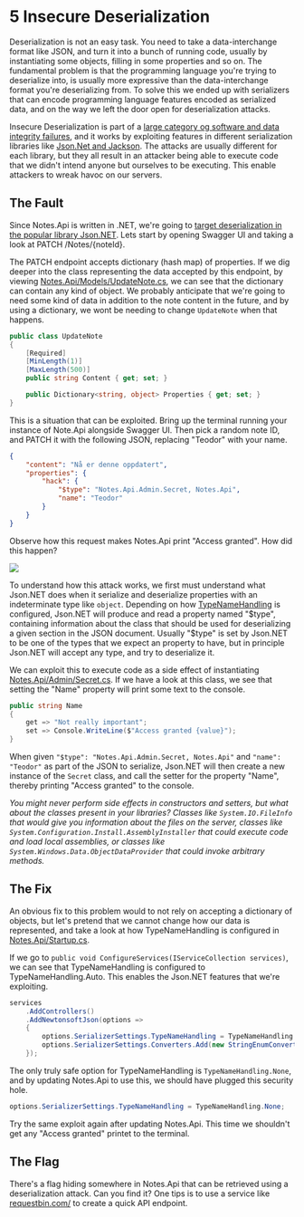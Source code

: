 5 Insecure Deserialization
==========================
Deserialization is not an easy task. You need to take a data-interchange format like JSON, and turn it into a bunch of running code, usually by instantiating some objects, filling in some properties and so on. The fundamental problem is that the programming language you're trying to deserialize into, is usually more expressive than the data-interchange format you're deserializing from. To solve this we ended up with serializers that can encode programming language features encoded as serialized data, and on the way we left the door open for deserialization attacks.

Insecure Deserialization is part of a [large category og software and data integrity failures](https://owasp.org/Top10/A08_2021-Software_and_Data_Integrity_Failures/), and it works by exploiting features in different serialization libraries like [Json.Net and Jackson](https://www.blackhat.com/docs/us-17/thursday/us-17-Munoz-Friday-The-13th-JSON-Attacks-wp.pdf). The attacks are usually different for each library, but they all result in an attacker being able to execute code that we didn't intend anyone but ourselves to be executing. This enable attackers to wreak havoc on our servers.

The Fault
---------
Since Notes.Api is written in .NET, we're going to [target deserialization in the popular library Json.NET](https://www.alphabot.com/security/blog/2017/net/How-to-configure-Json.NET-to-create-a-vulnerable-web-API.html). Lets start by opening Swagger UI and taking a look at PATCH /Notes/{noteId}.

The PATCH endpoint accepts dictionary (hash map) of properties. If we dig deeper into the class representing the data accepted by this endpoint, by viewing [Notes.Api/Models/UpdateNote.cs](../Notes.Api/Models/UpdateNote.cs), we can see that the dictionary can contain any kind of object. We probably anticipate that we're going to need some kind of data in addition to the note content in the future, and by using a dictionary, we wont be needing to change `UpdateNote` when that happens.

```csharp
public class UpdateNote
{
    [Required]
    [MinLength(1)]
    [MaxLength(500)]
    public string Content { get; set; }

    public Dictionary<string, object> Properties { get; set; }
}
```

This is a situation that can be exploited. Bring up the terminal running your instance of Note.Api alongside Swagger UI. Then pick a random note ID, and PATCH it with the following JSON, replacing "Teodor" with your name.
```json
{
    "content": "Nå er denne oppdatert",
    "properties": {
        "hack": {
            "$type": "Notes.Api.Admin.Secret, Notes.Api",
            "name": "Teodor"
        }
    }
}
```

Observe how this request makes Notes.Api print "Access granted". How did this happen?

![](../Images/deserialization-hack.gif)

To understand how this attack works, we first must understand what Json.NET does when it serialize and deserialize properties with an indeterminate type like `object`. Depending on how [TypeNameHandling](https://www.newtonsoft.com/json/help/html/T_Newtonsoft_Json_TypeNameHandling.htm) is configured, Json.NET will produce and read a property named "$type", containing information about the class that should be used for deserializing a given section in the JSON document. Usually "$type" is set by Json.NET to be one of the types that we expect an property to have, but in principle Json.NET will accept any type, and try to deserialize it.

We can exploit this to execute code as a side effect of instantiating [Notes.Api/Admin/Secret.cs](../Notes.Api/Admin/Secret.cs). If we have a look at this class, we see that setting the "Name" property will print some text to the console.
```csharp
public string Name
{
    get => "Not really important";
    set => Console.WriteLine($"Access granted {value}");
}
```

When given `"$type": "Notes.Api.Admin.Secret, Notes.Api"` and `"name": "Teodor"` as part of the JSON to serialize, Json.NET will then create a new instance of the `Secret` class, and call the setter for the property "Name", thereby printing "Access granted" to the console.

_You might never perform side effects in constructors and setters, but what about the classes present in your libraries? Classes like `System.IO.FileInfo` that would give you information about the files on the server, classes like `System.Configuration.Install.AssemblyInstaller` that could execute code and load local assemblies, or classes like `System.Windows.Data.ObjectDataProvider` that could invoke arbitrary methods._

The Fix
-------
An obvious fix to this problem would to not rely on accepting a dictionary of objects, but let's pretend that we cannot change how our data is represented, and take a look at how TypeNameHandling is configured in [Notes.Api/Startup.cs](../Notes.Api/Startup.cs).

If we go to `public void ConfigureServices(IServiceCollection services)`, we can see that TypeNameHandling is configured to TypeNameHandling.Auto. This enables the Json.NET features that we're exploiting.

```csharp
services
    .AddControllers()
    .AddNewtonsoftJson(options =>
    {
        options.SerializerSettings.TypeNameHandling = TypeNameHandling.Auto;
        options.SerializerSettings.Converters.Add(new StringEnumConverter());
    });
```

The only truly safe option for TypeNameHandling is `TypeNameHandling.None`, and by updating Notes.Api to use this, we should have plugged this security hole.
```csharp
options.SerializerSettings.TypeNameHandling = TypeNameHandling.None;
```

Try the same exploit again after updating Notes.Api. This time we shouldn't get any "Access granted" printet to the terminal.

The Flag
--------
There's a flag hiding somewhere in Notes.Api that can be retrieved using a deserialization attack. Can you find it? One tips is to use a service like [requestbin.com/](https://requestbin.com/r) to create a quick API endpoint.